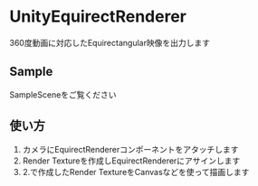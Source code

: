 # UnityEquirectRenderer
360度動画に対応したEquirectangular映像を出力します

## Sample
SampleSceneをご覧ください

## 使い方
1. カメラにEquirectRendererコンポーネントをアタッチします
2. Render Textureを作成しEquirectRendererにアサインします
3. 2.で作成したRender TextureをCanvasなどを使って描画します
